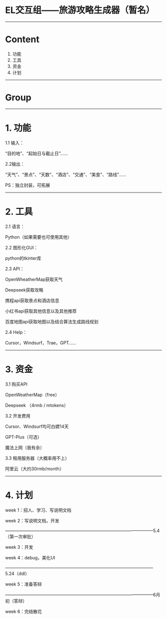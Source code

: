 # EL交互组——旅游攻略生成器（暂名）

---

# Content

1. 功能
2. 工具
3. 资金
4. 计划

---

# Group

---

# 1. 功能

1.1 输入：

“目的地”、“起始日与截止日”……

2.2输出：

“天气”、“景点”、“天数”、“酒店”、“交通”、“美食”、“路线”……

PS：独立封装，可拓展

---

# 2. 工具

2.1 语言：

Python（如果需要也可使用其他）

2.2 图形化GUI：

python的tkinter库

2.3 API：

OpenWheatherMap获取天气

Deepseek获取攻略

携程api获取景点和酒店信息

小红书api获取其他信息以及其他推荐

百度地图api获取地图以及结合算法生成路线规划

2.4 Help：

Cursor，Windsurf，Trae，GPT……

---

# 3. 资金

3.1 购买API

OpenWeatherMap（free）

Deepseek （4rmb / mtokens）

3.2 开发费用

Cursor、Windsurf均可白嫖14天

GPT-Plus（可选）

魔法上网（我有余）

3.3 租用服务器（大概率用不上）

阿里云（大约30rmb/month）

---

# 4. 计划

week 1：招人、学习、写说明文档

week 2：写说明文档，开发

——————————————————————————————————5.4（第一次审批）

week 3：开发

week 4：debug，美化UI

——————————————————————————————————5.24（ddl）

week 5：准备答辩

——————————————————————————————————6月初（答辩）

week 6：完结散花